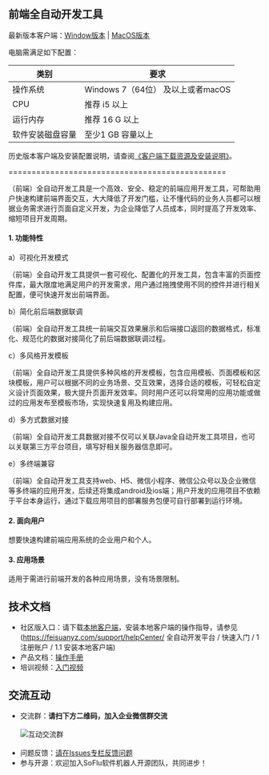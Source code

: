 前端全自动开发工具
-----------------------------------

最新版本客户端：[Window版本](https://download.feisuanyz.com/release/SoFlu-Page_latest.exe) | [MacOS版本](https://download.feisuanyz.com/release-mac/SoFlu-Page_latest.dmg)

电脑需满足如下配置：

| 类别       | 要求                        |
|----------|---------------------------|
| 操作系统     | Windows 7（64位） 及以上或者macOS |
| CPU      | 推荐 i5 以上                  |
| 运行内存     | 推荐 16 G 以上                |
| 软件安装磁盘容量 | 至少1 GB 容量以上               |

历史版本客户端及安装配置说明，请查阅[《客户端下载资源及安装说明》](https://github.com/feisuanyz/Frontend-adp/blob/main/.%20%E5%AE%A2%E6%88%B7%E7%AB%AF%E4%B8%8B%E8%BD%BD%E8%B5%84%E6%BA%90%E5%8F%8A%E5%AE%89%E8%A3%85%E8%AF%B4%E6%98%8E/%E5%89%8D%E7%AB%AF%E5%85%A8%E8%87%AA%E5%8A%A8%E5%BC%80%E5%8F%91%E5%B7%A5%E5%85%B7%E5%AE%A2%E6%88%B7%E7%AB%AF%E5%AE%89%E8%A3%85%E8%AF%B4%E6%98%8E.md)。

===============================================


（前端）全自动开发工具是一个高效、安全、稳定的前端应用开发工具，可帮助用户快速构建前端界面交互，大大降低了开发门槛，让不懂代码的业务人员都可以根据业务需求进行页面自定义开发，为企业降低了人员成本，同时提高了开发效率、缩短项目开发周期。

#### 1. 功能特性

a）可视化开发模式

（前端）全自动开发工具提供一套可视化、配置化的开发工具，包含丰富的页面控件库，最大限度地满足用户的开发需求，用户通过拖拽使用不同的控件并进行相关配置，便可快速开发出前端界面。

b）简化前后端数据联调

（前端）全自动开发工具统一前端交互效果展示和后端接口返回的数据格式，标准化、规范化的数据对接简化了前后端数据联调过程。

c）多风格开发模板

（前端）全自动开发工具提供多种风格的开发模板，包含应用模板、页面模板和区块模板，用户可以根据不同的业务场景、交互效果，选择合适的模板，可轻松自定义设计页面效果，极大提升页面开发效率。同时用户还可以将常用的应用功能或做过的应用发布至模板市场，实现快速复用及构建应用。

d）多方式数据对接

（前端）全自动开发工具数据对接不仅可以关联Java全自动开发工具项目，也可以关联第三方平台项目，填写好相关服务器信息即可。

e）多终端兼容

（前端）全自动开发工具支持web、H5、微信小程序、微信公众号以及企业微信等多终端的应用开发，后续还将集成android及ios端；用户开发的应用项目不依赖于平台本身运行，通过下载应用项目的部署服务包便可自行部署到运行环境。

#### 2. 面向用户

想要快速构建前端应用系统的企业用户和个人。

#### 3. 应用场景

适用于需进行前端开发的各种应用场景，没有场景限制。

**技术文档**
-----------------------------------
- 社区版入口：请下载[本地客户端](https://main.feisuanyz.com:8080/flow-community/feisuanyz-local-engine.zip)，安装本地客户端的操作指导，请参见(https://feisuanyz.com/support/helpCenter/ 全自动开发平台 / 快速入门 / 1 注册账户 / 1.1 安装本地客户端)
- 产品文档：[操作手册](https://feisuanyz.com/support/helpCenter/)
- 培训视频：[入门视频](https://feisuanyz.com/shortVideo/list/)

**交流互动**
-----------------------------------
- 交流群：**请扫下方二维码，加入企业微信群交流** <br><br>
![互动交流群](https://github.com/feisuanyz/SoFlu-adp/blob/main/images/QRCode.PNG) <br><br>
- 问题反馈：[请在Issues专栏反馈问题](https://github.com/feisuanyz/SoFlu-adp/issues)
- 参与开源：欢迎加入SoFlu软件机器人开源团队，共同进步！
